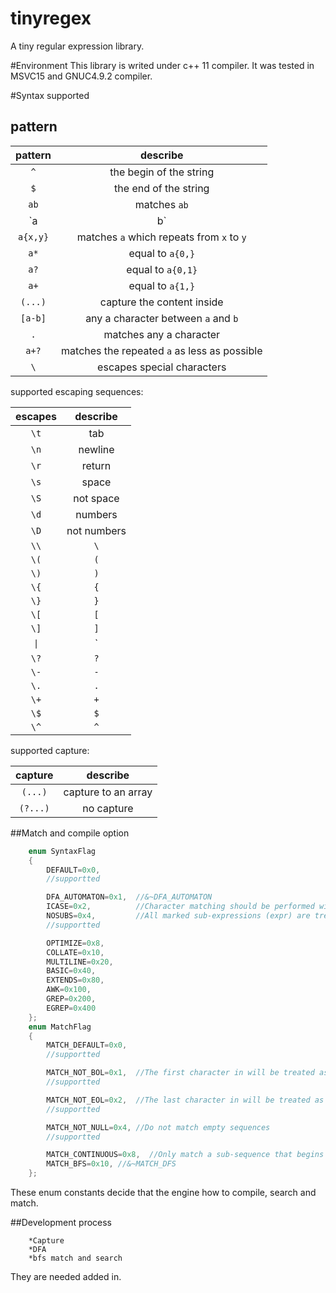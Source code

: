 tinyregex
===
A tiny regular expression library.

#Environment
This library is writed under c++ 11 compiler. It was tested in MSVC15 and GNUC4.9.2 compiler.

#Syntax supported
## pattern
| pattern | describe |
|:-------:|:--------:|
|   `^`   | the begin of the string | 
|   `$`   | the end of the string | 
|  `ab`   | matches `ab` |
| `a|b`   | `a` or `b` |
|  `a{x,y}`   | matches `a` which repeats from `x` to `y`|
|  `a*`   | equal to `a{0,}` |
|  `a?`   | equal to `a{0,1}` |
|  `a+`   | equal to `a{1,}` |
|  `(...)`| capture the content inside|
|  `[a-b]`| any a character between `a` and `b` |
|  `.`    | matches any a character |
|   `a+?` | matches the repeated `a` as less as possible|
|  `\`    | escapes special characters|

supported escaping sequences:

| escapes | describe |
|:-------:|:--------:|
|   `\t`  |  tab |
|   `\n`  | newline |
|   `\r`  | return |
|   `\s`  |  space |
|   `\S`  |  not space|
|   `\d`  |  numbers   |
|   `\D`  |  not numbers |
|   `\\`  |  `\`   |
|   `\(`  |  `(`   |
|   `\)`  |  `)`   |
|   `\{`  |  `{`   |
|   `\}`  |  `}`   |
| `\[`    |   `[`  |
| `\]`    |   `]`  |
|   `\|`  |  `|`   |
|   `\?`  |  `?`   |
|  `\-`   |   `-`  |
|  `\.`   |   `.`  |
|   `\+`  |   `+`  |
|   `\$`  |   `$`  |
|   `\^`  |   `^`  |



supported capture:

| capture | describe |
|:-------:|:--------:|
|  `(...)`  |  capture to an array |
|  `(?...)` | no capture |


##Match and compile option

```cpp
    enum SyntaxFlag
    {
        DEFAULT=0x0,        
        //supportted

        DFA_AUTOMATON=0x1,  //&~DFA_AUTOMATON
        ICASE=0x2,          //Character matching should be performed without regard to case. 
        NOSUBS=0x4,         //All marked sub-expressions (expr) are treated as non-marking sub-expressions 
        //supportted

        OPTIMIZE=0x8,
        COLLATE=0x10,
        MULTILINE=0x20,
        BASIC=0x40,
        EXTENDS=0x80,
        AWK=0x100,
        GREP=0x200,
        EGREP=0x400
    };
    enum MatchFlag
    {
        MATCH_DEFAULT=0x0,
        //supportted

        MATCH_NOT_BOL=0x1,  //The first character in will be treated as if it is not at the beginning of a line
        //supportted

        MATCH_NOT_EOL=0x2,  //The last character in will be treated as if it is not at the end of a line 
        //supportted

        MATCH_NOT_NULL=0x4, //Do not match empty sequences
        //supportted

        MATCH_CONTINUOUS=0x8,  //Only match a sub-sequence that begins at first
        MATCH_BFS=0x10, //&~MATCH_DFS
    };
 ```

 These enum constants decide that the engine how to compile, search and match.
 



##Development process
 
		*Capture
		*DFA
		*bfs match and search
 They are needed added in.
